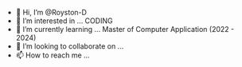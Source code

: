 - 👋 Hi, I’m @Royston-D
- 👀 I’m interested in ... CODING
- 🌱 I’m currently learning ... Master of Computer Application (2022 - 2024)
- 💞️ I’m looking to collaborate on ...
- 📫 How to reach me ...

<!---
Royston-D/Royston-D is a ✨ special ✨ repository because its `README.md` (this file) appears on your GitHub profile.
You can click the Preview link to take a look at your changes.
--->
